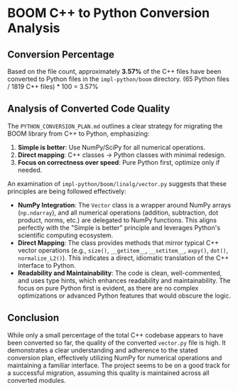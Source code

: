 # BOOM C++ to Python Conversion Analysis

## Conversion Percentage
Based on the file count, approximately **3.57%** of the C++ files have been converted to Python files in the `impl-python/boom` directory.
(65 Python files / 1819 C++ files) * 100 = 3.57%

## Analysis of Converted Code Quality

The `PYTHON_CONVERSION_PLAN.md` outlines a clear strategy for migrating the BOOM library from C++ to Python, emphasizing:
1.  **Simple is better**: Use NumPy/SciPy for all numerical operations.
2.  **Direct mapping**: C++ classes → Python classes with minimal redesign.
3.  **Focus on correctness over speed**: Pure Python first, optimize only if needed.

An examination of `impl-python/boom/linalg/vector.py` suggests that these principles are being followed effectively:

*   **NumPy Integration**: The `Vector` class is a wrapper around NumPy arrays (`np.ndarray`), and all numerical operations (addition, subtraction, dot product, norms, etc.) are delegated to NumPy functions. This aligns perfectly with the "Simple is better" principle and leverages Python's scientific computing ecosystem.
*   **Direct Mapping**: The class provides methods that mirror typical C++ vector operations (e.g., `size()`, `__getitem__`, `__setitem__`, `axpy()`, `dot()`, `normalize_L2()`). This indicates a direct, idiomatic translation of the C++ interface to Python.
*   **Readability and Maintainability**: The code is clean, well-commented, and uses type hints, which enhances readability and maintainability. The focus on pure Python first is evident, as there are no complex optimizations or advanced Python features that would obscure the logic.

## Conclusion

While only a small percentage of the total C++ codebase appears to have been converted so far, the quality of the converted `vector.py` file is high. It demonstrates a clear understanding and adherence to the stated conversion plan, effectively utilizing NumPy for numerical operations and maintaining a familiar interface. The project seems to be on a good track for a successful migration, assuming this quality is maintained across all converted modules.

